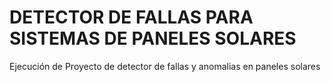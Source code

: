 # DETECTOR DE FALLAS PARA SISTEMAS DE PANELES SOLARES
Ejecución de Proyecto de detector de fallas y anomalias en paneles solares
